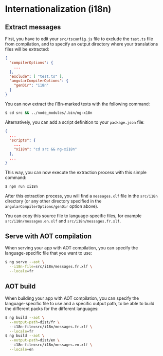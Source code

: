 # Internationalization (i18n)

## Extract messages

First, you have to edit your `src/tsconfig.js` file to exclude the `test.ts` file from compilation, and to specify an output directory where your translations files will be extracted:

```json
{
  "compilerOptions": {
    ...
  },
  "exclude": [ "test.ts" ],
  "angularCompilerOptions": { 
    "genDir": "i18n" 
  }
}
```

You can now extract the i18n-marked texts with the following command:

```bash
$ cd src && ../node_modules/.bin/ng-x18n
```

Alternatively, you can add a script definition to your `package.json` file:

```json
{
  ...
  "scripts": {
    ...
    "xi18n": "cd src && ng-xi18n"
  },
  ...
}
```

This way, you can now execute the extraction process with this simple command:

```bash
$ npm run xi18n
```

After this extraction process, you will find a `messages.xlf` file in the `src/i18n` directory (or any other directory specified in the `angularCompilerOptions/genDir` option above).

You can copy this source file to language-specific files, for example `src/i18n/messages.en.xlf` and `src/i18n/messages.fr.xlf`.


## Serve with AOT compilation 

When serving your app with AOT compilation, you can specify the language-specific file that you want to use:

```bash
$ ng serve --aot \
  --i18n-file=src/i18n/messages.fr.xlf \
  --locale=fr
```


## AOT build

When building your app with AOT compilation, you can specify the language-specific file to use and a specific output path, to be able to build the different packs for the different languages:

```bash
$ ng build --aot \
  --output-path=dist/fr \  
  --i18n-file=src/i18n/messages.fr.xlf \
  --locale=fr
$ ng build --aot \
  --output-path=dist/en \  
  --i18n-file=src/i18n/messages.en.xlf \
  --locale=en  
``` 
